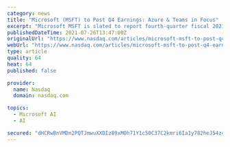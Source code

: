 ```yaml
---
category: news
title: "Microsoft (MSFT) to Post Q4 Earnings: Azure & Teams in Focus"
excerpt: "Microsoft MSFT is slated to report fourth-quarter fiscal 2021 results on Jul 27. The company has been focused on enhancing the capabilities of its cloud platform — Azure, which is expected to have boosted its adoption in the to-be-reported quarter."
publishedDateTime: 2021-07-26T13:47:00Z
originalUrl: "https://www.nasdaq.com/articles/microsoft-msft-to-post-q4-earnings%3A-azure-teams-in-focus-2021-07-26"
webUrl: "https://www.nasdaq.com/articles/microsoft-msft-to-post-q4-earnings%3A-azure-teams-in-focus-2021-07-26"
type: article
quality: 64
heat: 64
published: false

provider:
  name: Nasdaq
  domain: nasdaq.com

topics:
  - Microsoft AI
  - AI

secured: "dHCRwBnVMDn2PQTJmwuXXDIz89xMOh71Y1c50C37C2kmri6Ia1y782heJ54z46fsHAbQchYu8+TDhJExtD+vsG1GuV1hFj8SD/v050+EawcO44mjknEEb8TWROxjMbsOysv5oZWUTfB7jQVny1lpcxWC76ECkT3v0GIhYYutREm8fmjh/cx4NspVEGnU2f1xh8AxOLM9feoWouiFxhdsm0+DbOOjrOjvDsJP3SNNpHjmlGlZc9mIymtpe8SVs8GwD80i5r2jlOjI4+zy56exIwL88Yc9pPOTojCbFyc8iTAqSii7IYdSx7RSCgSQ7OfDdW3hjDUSfg682+MjeqyAK5rpsEtAHBIFE5q8Srp1PW8=;toK5FPHNjBEs3VQCINMmTg=="
---
```


